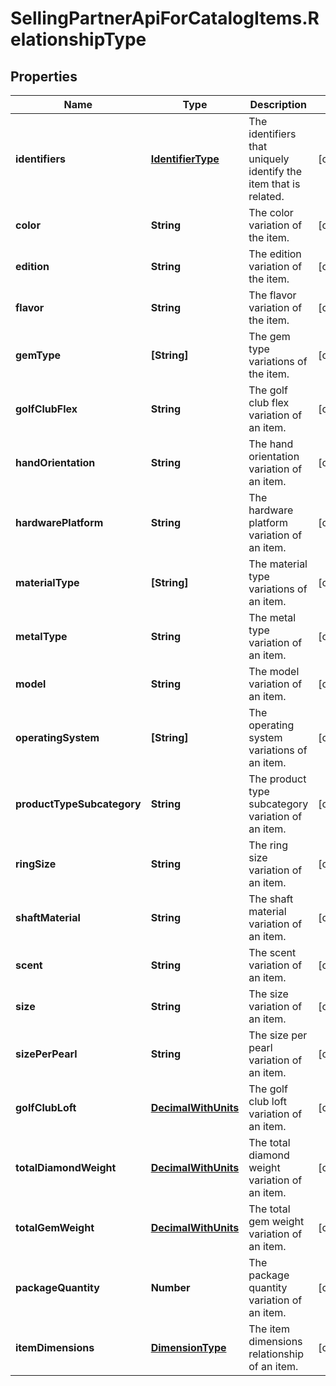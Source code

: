 # SellingPartnerApiForCatalogItems.RelationshipType

## Properties
Name | Type | Description | Notes
------------ | ------------- | ------------- | -------------
**identifiers** | [**IdentifierType**](IdentifierType.md) | The identifiers that uniquely identify the item that is related. | [optional] 
**color** | **String** | The color variation of the item. | [optional] 
**edition** | **String** | The edition variation of the item. | [optional] 
**flavor** | **String** | The flavor variation of the item. | [optional] 
**gemType** | **[String]** | The gem type variations of the item. | [optional] 
**golfClubFlex** | **String** | The golf club flex variation of an item. | [optional] 
**handOrientation** | **String** | The hand orientation variation of an item. | [optional] 
**hardwarePlatform** | **String** | The hardware platform variation of an item. | [optional] 
**materialType** | **[String]** | The material type variations of an item. | [optional] 
**metalType** | **String** | The metal type variation of an item. | [optional] 
**model** | **String** | The model variation of an item. | [optional] 
**operatingSystem** | **[String]** | The operating system variations of an item. | [optional] 
**productTypeSubcategory** | **String** | The product type subcategory variation of an item. | [optional] 
**ringSize** | **String** | The ring size variation of an item. | [optional] 
**shaftMaterial** | **String** | The shaft material variation of an item. | [optional] 
**scent** | **String** | The scent variation of an item. | [optional] 
**size** | **String** | The size variation of an item. | [optional] 
**sizePerPearl** | **String** | The size per pearl variation of an item. | [optional] 
**golfClubLoft** | [**DecimalWithUnits**](DecimalWithUnits.md) | The golf club loft variation of an item. | [optional] 
**totalDiamondWeight** | [**DecimalWithUnits**](DecimalWithUnits.md) | The total diamond weight variation of an item. | [optional] 
**totalGemWeight** | [**DecimalWithUnits**](DecimalWithUnits.md) | The total gem weight variation of an item. | [optional] 
**packageQuantity** | **Number** | The package quantity variation of an item. | [optional] 
**itemDimensions** | [**DimensionType**](DimensionType.md) | The item dimensions relationship of an item. | [optional] 


